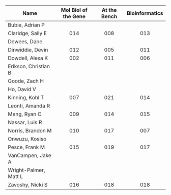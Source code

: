 | Name | Mol Biol of the Gene | At the Bench | Bioinformatics |
|---|:---:|:---:|:---:|
| Bubie, Adrian P |  |  |  |
| Claridge, Sally E | 014 | 008 | 013 |
| Dewees, Dane |  |  |  |
| Dinwiddie, Devin | 012 | 005 | 011 |
| Dowdell, Alexa K | 002 | 011 | 006 |
| Erikson, Christian B |  |  |  |
| Goode, Zach H |  |  |  |
| Ho, David V |  |  |  |
| Kinning, Kohl T | 007 | 021 | 014 |
| Leonti, Amanda R |  |  |  |
| Meng, Ryan C | 009 |014  |015  |
| Nassar, Luis R |  |  |  |
| Norris, Brandon M | 010 | 017 | 007 |
| Onwuzu, Kosiso |  |  |  |
| Pesce, Frank M |015  |019  | 017 |
| VanCampen, Jake A |  |  |  |
| Wright-Palmer, Matt L |  |  |  |
| Zavoshy, Nicki S | 016 |018  | 018 |
